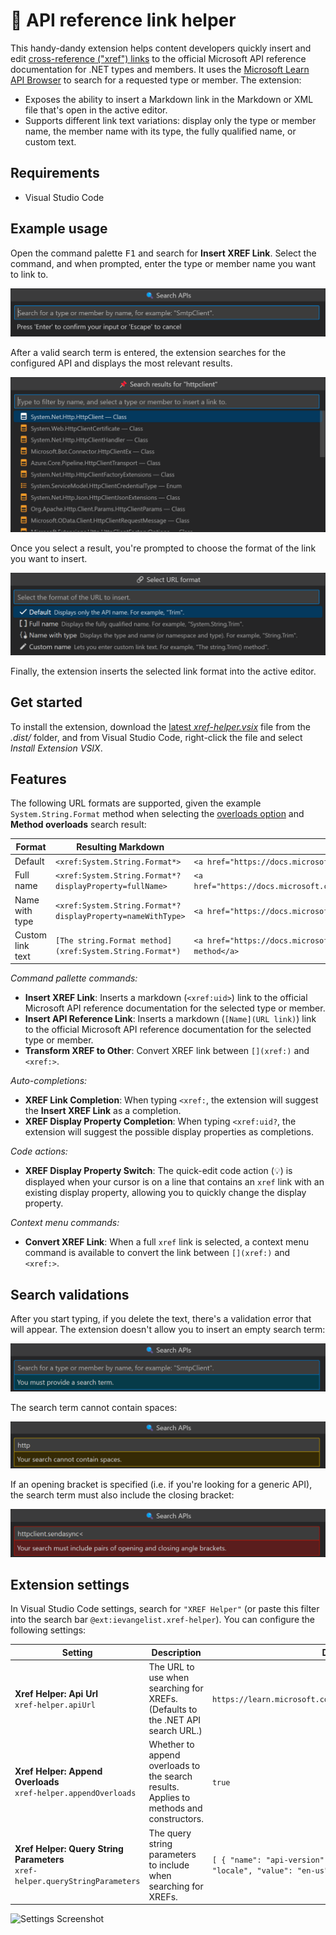 # 🔗 API reference link helper

This handy-dandy extension helps content developers quickly insert and edit [cross-reference ("xref") links](https://learn.microsoft.com/contribute/content/how-to-write-links?branch=main#xref-cross-reference-links) to the official Microsoft API reference documentation for .NET types and members. It uses the [Microsoft Learn API Browser](https://learn.microsoft.com/api/apibrowser/dotnet/search) to search for a requested type or member. The extension:

- Exposes the ability to insert a Markdown link in the Markdown or XML file that's open in the active editor.
- Supports different link text variations: display only the type or member name, the member name with its type, the fully qualified name, or custom text.

## Requirements

- Visual Studio Code

## Example usage

Open the command palette <kbd>F1</kbd> and search for **Insert XREF Link**. Select the command, and when prompted, enter the type or member name you want to link to.

![Insert XREF link](images/command-pallette-insert-xref.png)

After a valid search term is entered, the extension searches for the configured API and displays the most relevant results.

![Results](images/command-pallette-insert-xref-results.png)

Once you select a result, you're prompted to choose the format of the link you want to insert.

![URL formats](images/command-pallette-insert-xref-all-formats.png)

Finally, the extension inserts the selected link format into the active editor.

## Get started

To install the extension, download the [latest _xref-helper.vsix_](https://github.com/IEvangelist/xref-helper/blob/main/dist/xref-helper.vsix) file from the _.dist/_ folder, and from Visual Studio Code, right-click the file and select _Install Extension VSIX_.

## Features

The following URL formats are supported, given the example `System.String.Format` method when selecting the [overloads option](#overloads-option) and **Method overloads** search result:

| Format | Resulting Markdown | Example HTML |
|--|--|--|
| Default | `<xref:System.String.Format*>` | `<a href="https://docs.microsoft.com/dotnet/api/system.string.format">Format</a>` |
| Full name | `<xref:System.String.Format*?displayProperty=fullName>` | `<a href="https://docs.microsoft.com/dotnet/api/system.string.format">System.String.Format</a>` |
| Name with type | `<xref:System.String.Format*?displayProperty=nameWithType>` | `<a href="https://docs.microsoft.com/dotnet/api/system.string.format">String.Format</a>` |
| Custom link text | `[The string.Format method](xref:System.String.Format*)` | `<a href="https://docs.microsoft.com/dotnet/api/system.string.format">The string.Format method</a>` |

_Command pallette commands:_

- **Insert XREF Link**: Inserts a markdown (`<xref:uid>`) link to the official Microsoft API reference documentation for the selected type or member.
- **Insert API Reference Link**: Inserts a markdown (`[Name](URL link)`) link to the official Microsoft API reference documentation for the selected type or member.
- **Transform XREF to Other**: Convert XREF link between `[](xref:)` and `<xref:>`.

_Auto-completions:_

- **XREF Link Completion**: When typing `<xref:`, the extension will suggest the **Insert XREF Link** as a completion.
- **XREF Display Property Completion**: When typing `<xref:uid?`, the extension will suggest the possible display properties as completions.

_Code actions:_

- **XREF Display Property Switch**: The quick-edit code action (💡) is displayed when your cursor is on a line that contains an `xref` link with an existing display property, allowing you to quickly change the display property.

_Context menu commands:_

- **Convert XREF Link**: When a full `xref` link is selected, a context menu command is available to convert the link between `[](xref:)` and `<xref:>`.

## Search validations

After you start typing, if you delete the text, there's a validation error that will appear. The extension doesn't allow you to insert an empty search term:

![Empty](images/command-pallette-insert-xref-validation-empty.png)

The search term cannot contain spaces:

![Spaces](images/command-pallette-insert-xref-validation-space.png)

If an opening bracket is specified (i.e. if you're looking for a generic API), the search term must also include the closing bracket:

![Brackets](images/command-pallette-insert-xref-validation-brackets.png)

## Extension settings

In Visual Studio Code settings, search for `"XREF Helper"` (or paste this filter into the search bar `@ext:ievangelist.xref-helper`). You can configure the following settings:

| Setting | Description | Default |
|--|--|--|
| **Xref Helper: Api Url** <br/> `xref-helper.apiUrl` | The URL to use when searching for XREFs. (Defaults to the .NET API search URL.) | `https://learn.microsoft.com/api/apibrowser/dotnet/search` |
| <a name="overloads-option" />**Xref Helper: Append Overloads** <br/> `xref-helper.appendOverloads` | Whether to append overloads to the search results. Applies to methods and constructors. | `true` |
| **Xref Helper: Query String Parameters** <br/> `xref-helper.queryStringParameters` | The query string parameters to include when searching for XREFs. | `[ { "name": "api-version", "value": "0.2" }, { "name": "locale", "value": "en-us" } ]` |

![Settings Screenshot](images/settings.png)
